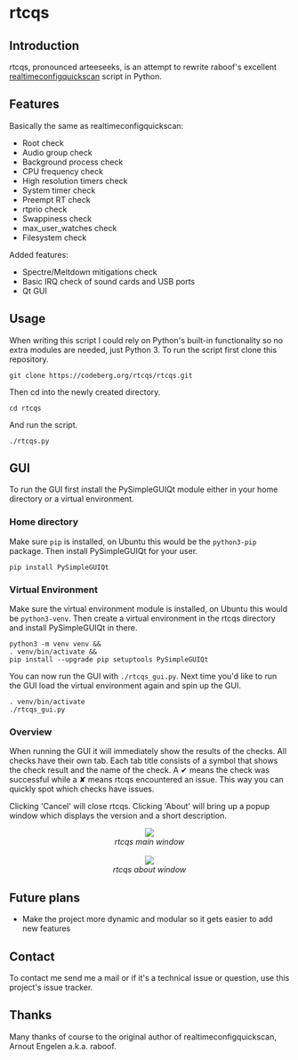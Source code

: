 # rtcqs

## Introduction

rtcqs, pronounced arteeseeks, is an attempt to rewrite raboof's excellent [realtimeconfigquickscan](https://github.com/raboof/realtimeconfigquickscan) script in Python.

## Features

Basically the same as realtimeconfigquickscan:
- Root check
- Audio group check
- Background process check
- CPU frequency check
- High resolution timers check
- System timer check
- Preempt RT check
- rtprio check
- Swappiness check
- max_user_watches check
- Filesystem check

Added features:
- Spectre/Meltdown mitigations check
- Basic IRQ check of sound cards and USB ports
- Qt GUI

## Usage

When writing this script I could rely on Python's built-in functionality so no extra modules are needed, just Python 3. To run the script first clone this repository.

```
git clone https://codeberg.org/rtcqs/rtcqs.git
```

Then cd into the newly created directory.

```
cd rtcqs
```

And run the script.

```
./rtcqs.py
```

## GUI

To run the GUI first install the PySimpleGUIQt module either in your home directory or a virtual environment.

### Home directory

Make sure `pip` is installed, on Ubuntu this would be the `python3-pip` package. Then install PySimpleGUIQt for your user.

```
pip install PySimpleGUIQt
```

### Virtual Environment

Make sure the virtual environment module is installed, on Ubuntu this would be `python3-venv`. Then create a virtual environment in the rtcqs directory and install PySimpleGUIQt in there.

```
python3 -m venv venv &&
. venv/bin/activate &&
pip install --upgrade pip setuptools PySimpleGUIQt
```

You can now run the GUI with `./rtcqs_gui.py`. Next time you'd like to run the GUI load the virtual environment again and spin up the GUI.

```
. venv/bin/activate
./rtcqs_gui.py
```

### Overview

When running the GUI it will immediately show the results of the checks. All checks have their own tab. Each tab title consists of a symbol that shows the check result and the name of the check. A ✔ means the check was successful while a ✘ means rtcqs encountered an issue. This way you can quickly spot which checks have issues.

Clicking 'Cancel' will close rtcqs. Clicking 'About' will bring up a popup window which displays the version and a short description.

<p align="center">
<img src="https://codeberg.org/attachments/8aaff793-d9b5-42f1-8c98-3d98ef31853d">
<br>
<em>rtcqs main window</em>
<br>
<br>
<img src="https://codeberg.org/attachments/832bbca7-24d2-4a36-8e04-3f6a03438243">
<br>
<em>rtcqs about window</em>
</p>

## Future plans

- Make the project more dynamic and modular so it gets easier to add new features

## Contact

To contact me send me a mail or if it's a technical issue or question, use this project's issue tracker.

## Thanks

Many thanks of course to the original author of realtimeconfigquickscan, Arnout Engelen a.k.a. raboof.